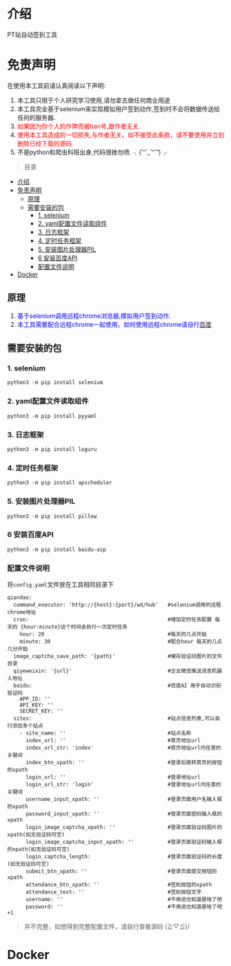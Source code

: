 # 介绍
PT站自动签到工具

# 免责声明
在使用本工具前请认真阅读以下声明:
1. 本工具只限于个人研究学习使用,请勿拿去做任何商业用途
2. 本工具完全基于selenium来实现模拟用户签到动作,签到时不会将数据传送给任何的服务器.
3. <font color='red'>如果因为你个人的作弊而被ban号,跟作者无关.</font>
4. <font color='red'>使用本工具造成的一切损失,与作者无关。如不接受此条款，请不要使用并立刻删除已经下载的源码.</font>
5. 不是python和爬虫科班出身,代码很挫勿喷. ╮(﹀_﹀”)╭
  
> 目录
- [介绍](#介绍)
- [免责声明](#免责声明)
  - [原理](#原理)
  - [需要安装的包](#需要安装的包)
    - [1. selenium](#1-selenium)
    - [2. yaml配置文件读取组件](#2-yaml配置文件读取组件)
    - [3. 日志框架](#3-日志框架)
    - [4. 定时任务框架](#4-定时任务框架)
    - [5. 安装图片处理器PIL](#5-安装图片处理器pil)
    - [6 安装百度API](#6-安装百度api)
    - [配置文件说明](#配置文件说明)
- [Docker](#docker)

## 原理
1. <font color='blue'>基于selenium调用远程chrome浏览器,模拟用户签到动作.</font>
2. <font color='blue'>本工具需要配合远程chrome一起使用，如何使用远程chrome请自行[百度](https://www.baidu.com)</font>


## 需要安装的包
### 1. selenium
`python3 -m pip install selenium`
### 2. yaml配置文件读取组件
`python3 -m pip install pyyaml`
### 3. 日志框架
`python3 -m pip install loguru`
### 4. 定时任务框架
`python3 -m pip install apscheduler`
### 5. 安装图片处理器PIL
`python3 -m pip install pillow`
### 6 安装百度API
`python3 -m pip install baidu-aip`

### 配置文件说明 
将`config.yaml`文件放在工具相同目录下
```
qiandao:
  command_executor: 'http://{host}:{port}/wd/hub'   #selenium调用的远程chrome地址
  cron:                                             #增加定时任务配置 每天的 {hour:minute}这个时间会执行一次定时任务
    hour: 20                                        #每天的几点开始
    minute: 30                                      #配合hour 每天的几点几分开始
  image_captcha_save_path: '{path}'                 #缓存验证码图片的文件目录
  qiyeweixin: '{url}'                               #企业微信推送消息机器人地址
  baidu:                                            #百度AI 用于自动识别验证码
    APP_ID: ''
    API_KEY: ''
    SECRET_KEY: ''
  sites:                                            #站点信息列表,可以自行添加多个站点
    - site_name: ''                                 #站点名称
      index_url: ''                                 #首页地址url
      index_url_str: 'index'                        #首页地址url内任意的关键词
      index_btn_xpath: ''                           #登录后跳转首页的按钮的xpath
      login_url: ''                                 #登录地址url
      login_url_str: 'login'                        #登录地址url内任意的关键词
      username_input_xpath: ''                      #登录页面用户名输入框的xpath
      password_input_xpath: ''                      #登录页面密码输入框的xpath
      login_image_captcha_xpath: ''                 #登录页面验证码图片的xpath(如无验证码可空)
      login_image_captcha_input_xpath: ''           #登录页面验证码输入框的xpath(如无验证码可空)
      login_captcha_length:                         #登录页面验证码的长度(如无验证码可空)
      submit_btn_xpath: ''                          #登录页面提交按钮的xpath
      attendance_btn_xpath: ''                      #签到按钮的xpath
      attendance_text: ''                           #签到按钮文字
      username: ''                                  #不用说也知道是啥了吧       
      password: ''                                  #不用说也知道是啥了吧+1
```
>并不完整，如想得到完整配置文件，请自行查看源码 (≧▽≦)/

# Docker
